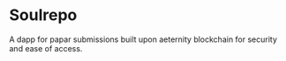 # Soulrepo


A dapp for papar submissions built upon aeternity blockchain for security and ease of access.



